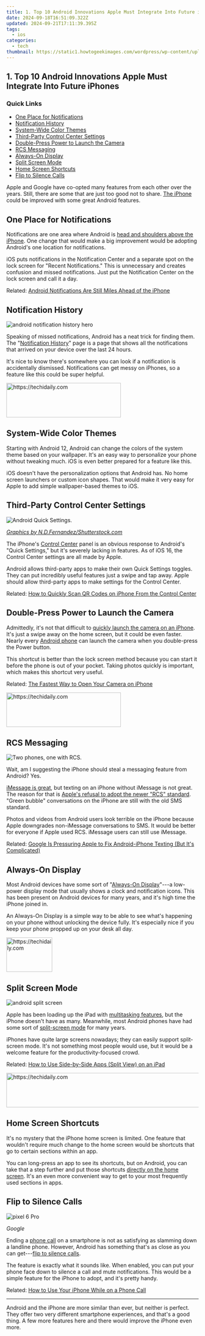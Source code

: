 ```yaml
---
title: 1. Top 10 Android Innovations Apple Must Integrate Into Future iPhones
date: 2024-09-18T16:51:09.322Z
updated: 2024-09-21T17:11:39.395Z
tags:
  - ios
categories:
  - tech
thumbnail: https://static1.howtogeekimages.com/wordpress/wp-content/uploads/2022/05/iPhone-and-Android-phone.jpg
---
```


## 1. Top 10 Android Innovations Apple Must Integrate Into Future iPhones

### Quick Links

* [One Place for Notifications](https://unlock-android.techidaily.com/forgotten-the-voicemail-password-of-google-pixel-fold-try-these-fixes-by-drfone-android/)
* [Notification History](https://screen-mirror.techidaily.com/in-2024-how-to-stream-apple-iphone-6-to-computer-drfone-by-drfone-ios/)
* [System-Wide Color Themes](https://facebook-video-share.techidaily.com/updated-mastering-motion-control-top-camera-gadgets/)
* [Third-Party Control Center Settings](https://fox-helps.techidaily.com/updated-strategies-to-find-the-perfect-power-source-for-drones/)
* [Double-Press Power to Launch the Camera](https://remote-screen-capture.techidaily.com/new-effective-habits-to-monitor-and-record-gotomeetings-for-2024/)
* [RCS Messaging](https://android-frp.techidaily.com/easy-guide-to-oppo-reno-8t-frp-bypass-with-best-methods-by-drfone-android/)
* [Always-On Display](https://extra-lessons.techidaily.com/updated-a-closer-look-at-asuss-proart-pa-329q-an-in-depth-review-of-its-professional-standards/)
* [Split Screen Mode](https://screen-recording.techidaily.com/updated-ocam-screen-recorder-download/)
* [Home Screen Shortcuts](https://some-approaches.techidaily.com/updated-transformative-visual-experiences-with-tiktok-enhancements/)
* [Flip to Silence Calls](https://screen-video-capture.techidaily.com/advanced-editing-techniques-that-maximize-obs-potential/)

 Apple and Google have co-opted many features from each other over the years. Still, there are some that are just too good not to share. [The iPhone](https://review-topics.techidaily.com/play-mkv-movies-on-moto-g24-is-it-possible-by-aiseesoft-video-converter-play-mkv-on-android/) could be improved with some great Android features.

##  One Place for Notifications

 Notifications are one area where Android is [head and shoulders above the iPhone](https://games-able.techidaily.com/visual-powerhouse-debate-oled-amoled-vs-ips-technology/). One change that would make a big improvement would be adopting Android's one location for notifications.

 iOS puts notifications in the Notification Center and a separate spot on the lock screen for "Recent Notifications." This is unnecessary and creates confusion and missed notifications. Just put the Notification Center on the lock screen and call it a day.

Related: [Android Notifications Are Still Miles Ahead of the iPhone](https://games-able.techidaily.com/visual-powerhouse-debate-oled-amoled-vs-ips-technology/) 

##  Notification History

![android notification history hero](https://static1.howtogeekimages.com/wordpress/wp-content/uploads/2020/09/android-notification-history-hero.png?width=1198&amp;trim=1,1&amp;bg-color=000&amp;pad=1,1) 

 Speaking of missed notifications, Android has a neat trick for finding them. The "[Notification History](https://fix-guide.techidaily.com/solved-warning-camera-failed-on-infinix-hot-40-drfone-by-drfone-fix-android-problems-fix-android-problems/)" page is a page that shows all the notifications that arrived on your device over the last 24 hours.

 It's nice to know there's somewhere you can look if a notification is accidentally dismissed. Notifications can get messy on iPhones, so a feature like this could be super helpful.

<!-- affiliate ads begin -->
<a href="https://homestyler.sjv.io/c/5597632/1943648/22993" target="_top" id="1943648">
  <img src="//a.impactradius-go.com/display-ad/22993-1943648" border="0" alt="https://techidaily.com" width="300" height="90"/>
</a>
<img height="0" width="0" src="https://homestyler.sjv.io/i/5597632/1943648/22993" style="position:absolute;visibility:hidden;" border="0" />
<!-- affiliate ads end -->

##  System-Wide Color Themes

 Starting with Android 12, Android can change the colors of the system theme based on your wallpaper. It's an easy way to personalize your phone without tweaking much. iOS is even better prepared for a feature like this.

 iOS doesn't have the personalization options that Android has. No home screen launchers or custom icon shapes. That would make it very easy for Apple to add simple wallpaper-based themes to iOS.

##  Third-Party Control Center Settings

![Android Quick Settings.](https://static1.howtogeekimages.com/wordpress/wp-content/uploads/2016/08/Android-quick-settings.jpg) 

_[Graphics by N.D.Fernandez/Shutterstock.com](https://www.shutterstock.com/image-vector/android-smart-phone-illustration-front-view-1872697993)_

 The iPhone's [Control Center](https://iphone-unlock.techidaily.com/in-2024-guide-on-how-to-change-your-apple-id-email-address-on-iphone-12-pro-drfone-by-drfone-ios/) panel is an obvious response to Android's "Quick Settings," but it's severely lacking in features. As of iOS 16, the Control Center settings are all made by Apple.

 Android allows third-party apps to make their own Quick Settings toggles. They can put incredibly useful features just a swipe and tap away. Apple should allow third-party apps to make settings for the Control Center.

Related: [How to Quickly Scan QR Codes on iPhone From the Control Center](https://iphone-unlock.techidaily.com/in-2024-guide-on-how-to-change-your-apple-id-email-address-on-iphone-12-pro-drfone-by-drfone-ios/) 

##  Double-Press Power to Launch the Camera

 Admittedly, it's not that difficult to [quickly launch the camera on an iPhone](https://buynow-info.techidaily.com/energized-and-alert-every-morning-exploring-the-benefits-of-the-ihome-zenergy-bedside-machine-for-better-rest/). It's just a swipe away on the home screen, but it could be even faster. Nearly every [Android phone](https://twitter-videos.techidaily.com/hot-takes-highlight-twitters-trending-topics-for-2024/) can launch the camera when you double-press the Power button.

 This shortcut is better than the lock screen method because you can start it before the phone is out of your pocket. Taking photos quickly is important, which makes this shortcut very useful.

Related: [The Fastest Way to Open Your Camera on iPhone](https://buynow-info.techidaily.com/energized-and-alert-every-morning-exploring-the-benefits-of-the-ihome-zenergy-bedside-machine-for-better-rest/) 

<!-- affiliate ads begin -->
<a href="https://aligracehair.sjv.io/c/5597632/1880927/19272" target="_top" id="1880927">
  <img src="//a.impactradius-go.com/display-ad/19272-1880927" border="0" alt="https://techidaily.com" width="300" height="90"/>
</a>
<img height="0" width="0" src="https://aligracehair.sjv.io/i/5597632/1880927/19272" style="position:absolute;visibility:hidden;" border="0" />
<!-- affiliate ads end -->

##  RCS Messaging

![Two phones, one with RCS.](https://static1.howtogeekimages.com/wordpress/wp-content/uploads/2020/11/turn-off-rcs-PSA-1.png) 

 Wait, am I suggesting the iPhone should steal a messaging feature from Android? Yes.

[iMessage is great](https://win-amazing.techidaily.com/find-updated-printing-drivers-for-ricoh-mpc3003-download-now/), but texting on an iPhone without iMessage is not great. The reason for that is [Apple's refusal to adopt the newer "RCS" standard](https://vp-tips.techidaily.com/in-2024-top-win-friendly-art-programs-all-free-and-subscription-options/). "Green bubble" conversations on the iPhone are still with the old SMS standard.

 Photos and videos from Android users look terrible on the iPhone because Apple downgrades non-iMessage conversations to SMS. It would be better for everyone if Apple used RCS. iMessage users can still use iMessage.

Related: [Google Is Pressuring Apple to Fix Android-iPhone Texting (But It's Complicated)](https://vp-tips.techidaily.com/in-2024-top-win-friendly-art-programs-all-free-and-subscription-options/) 

##  Always-On Display

 Most Android devices have some sort of "[Always-On Display](https://extra-support.techidaily.com/new-iphone-podcast-downloading-essentials-a-complete-walkthrough/)"---a low-power display mode that usually shows a clock and notification icons. This has been present on Android devices for many years, and it's high time the iPhone joined in.

 An Always-On Display is a simple way to be able to see what's happening on your phone without unlocking the device fully. It's especially nice if you keep your phone propped up on your desk all day.

<!-- affiliate ads begin -->
<a href="https://aligracehair.sjv.io/c/5597632/2135406/19272" target="_top" id="2135406">
  <img src="//a.impactradius-go.com/display-ad/19272-2135406" border="0" alt="https://techidaily.com" width="120" height="90"/>
</a>
<img height="0" width="0" src="https://aligracehair.sjv.io/i/5597632/2135406/19272" style="position:absolute;visibility:hidden;" border="0" />
<!-- affiliate ads end -->

##  Split Screen Mode

![android split screen](https://static1.howtogeekimages.com/wordpress/wp-content/uploads/2021/04/android-split-screen.png) 

 Apple has been loading up the iPad with [multitasking features](https://location-social.techidaily.com/in-2024-proven-ways-in-how-to-hide-location-on-life360-for-honor-70-lite-5g-drfone-by-drfone-virtual-android/), but the iPhone doesn't have as many. Meanwhile, most Android phones have had some sort of [split-screen mode](https://ios-pokemon-go.techidaily.com/pokemon-go-error-12-failed-to-detect-location-on-apple-iphone-11-pro-max-drfone-by-drfone-virtual-ios/) for many years.

 iPhones have quite large screens nowadays; they can easily support split-screen mode. It's not something most people would use, but it would be a welcome feature for the productivity-focused crowd.

Related: [How to Use Side-by-Side Apps (Split View) on an iPad](https://location-social.techidaily.com/in-2024-proven-ways-in-how-to-hide-location-on-life360-for-honor-70-lite-5g-drfone-by-drfone-virtual-android/) 

<!-- affiliate ads begin -->
<a href="https://laganoo.pxf.io/c/5597632/1657400/16446" target="_top" id="1657400">
  <img src="//a.impactradius-go.com/display-ad/16446-1657400" border="0" alt="https://techidaily.com" width="728" height="90"/>
</a>
<img height="0" width="0" src="https://laganoo.pxf.io/i/5597632/1657400/16446" style="position:absolute;visibility:hidden;" border="0" />
<!-- affiliate ads end -->

##  Home Screen Shortcuts

 It's no mystery that the iPhone home screen is limited. One feature that wouldn't require much change to the home screen would be shortcuts that go to certain sections within an app.

 You can long-press an app to see its shortcuts, but on Android, you can take that a step further and put those shortcuts [directly on the home screen](https://mondly-stories.techidaily.com/transformative-english-learning-using-mondly-strategies/). It's an even more convenient way to get to your most frequently used sections in apps.

##  Flip to Silence Calls

![pixel 6 Pro](https://static1.howtogeekimages.com/wordpress/wp-content/uploads/2021/10/Google-Pixel-6-Pro-Alt-Angle.jpg) 

_Google_

 Ending a [phone call](https://vimeo-videos.techidaily.com/new-in-2024-streamline-video-using-vimeo-record-for-live-captures/) on a smartphone is not as satisfying as slamming down a landline phone. However, Android has something that's as close as you can get---[flip to silence calls](https://facebook-video-recording.techidaily.com/new-2024-approved-leading-selection-top-6-fb-lite-vids/).

 The feature is exactly what it sounds like. When enabled, you can put your phone face down to silence a call and mute notifications. This would be a simple feature for the iPhone to adopt, and it's pretty handy.

Related: [How to Use Your iPhone While on a Phone Call](https://vimeo-videos.techidaily.com/new-in-2024-streamline-video-using-vimeo-record-for-live-captures/) 

---

 Android and the iPhone are more similar than ever, but neither is perfect. They offer two very different smartphone experiences, and that's a good thing. A few more features here and there would improve the iPhone even more.

<ins class="adsbygoogle"
     style="display:block"
     data-ad-format="autorelaxed"
     data-ad-client="ca-pub-7571918770474297"
     data-ad-slot="1223367746"></ins>

<ins class="adsbygoogle"
     style="display:block"
     data-ad-client="ca-pub-7571918770474297"
     data-ad-slot="8358498916"
     data-ad-format="auto"
     data-full-width-responsive="true"></ins>



